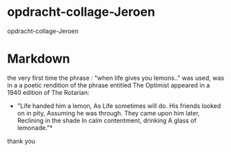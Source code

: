 # opdracht-collage-Jeroen
opdracht-collage-Jeroen
# Markdown
the very first time the phrase : "when life gives you lemons.." was used,
 was in a a poetic rendition of the phrase entitled The Optimist appeared in a 1940 edition of The Rotarian: 

   * "Life handed him a lemon,
    As Life sometimes will do.
    His friends looked on in pity,
    Assuming he was through.
    They came upon him later,
    Reclining in the shade
    In calm contentment, drinking
    A glass of lemonade."* 

thank you

